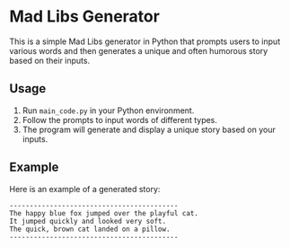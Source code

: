 # Mad Libs Generator

This is a simple Mad Libs generator in Python that prompts users to input various words and then generates a unique and often humorous story based on their inputs.

## Usage

1. Run `main_code.py` in your Python environment.
2. Follow the prompts to input words of different types.
3. The program will generate and display a unique story based on your inputs.

## Example

Here is an example of a generated story:

```plaintext
------------------------------------------
The happy blue fox jumped over the playful cat.
It jumped quickly and looked very soft.
The quick, brown cat landed on a pillow.
------------------------------------------
